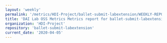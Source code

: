```yaml
---
layout: 'weekly'
permalink: '/metrics/HDI-Project/ballet-submit-labextension/WEEKLY-REPORT-2020-04-05'
title: 'DAI Lab OSS Metrics Metrics report for ballet-submit-labextension | WEEKLY-REPORT-2020-04-05'
organization: 'HDI-Project'
repository: 'ballet-submit-labextension'
current_date: '2020-04-05'
---
```

